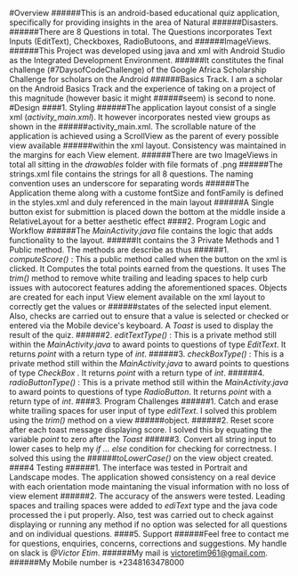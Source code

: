 #Overview
######This is an android-based educational quiz application, specifically for providing insights in the area of Natural ######Disasters.
######There are 8 Questions in total. The Questions incorporates Text Inputs (EditText), Checkboxes, RadioButoons, and ######ImageViews.
######This Project was developed using java and xml with Android Studio as the Integrated Development Environment.
######It constitutes the final challenge (#7DaysofCodeChallenge) of the Google Africa Scholarship Challenge for scholars on the Android ######Basics Track. I am a scholar on the Android Basics Track and the experience of taking on a project of this magnitude (however basic it might ######seem) is second to none.
#Design
####1. Styling
######The application layout consist of a single xml (_activity_main.xml_). It however incorporates nested view groups as shown in the ######activity_main.xml. The scrollable nature of the application is achieved using a ScrollView as the parent of every possible view available ######within the xml layout. Consistency was maintained in the margins for each View element.
######There are two ImageViews in total all sitting in the _drawables_ folder with file formats of .png
######The strings.xml file contains the strings for all 8 questions. The naming convention uses an underscore for separating words
######The Application theme along with a custome fontSize and fontFamily is defined in the styles.xml and duly referenced in the main layout
######A Single button exist for submittion is placed down the bottom at the middle inside a RelativeLayout for a better aesthetic effect
####2. Program Logic and Workflow
######The _MainActivity.java_ file contains the logic that adds functionality to the layout.
######It contains the 3 Private Methods and 1 Public method. The methods are describe as thus
######1. *computeScore()* : This a public method called when the button on the xml is clicked. It Computes the total points earned from the questions. It uses The _trim()_ method to remove white trailing and leading spaces to help curb issues with autocorect features adding the aforementioned spaces. Objects are created for each input View element available on the xml layout to correctly get the values or ######states of the selected input element. Also, checks are carried out to ensure that a value is selected or checked or entered via the Mobile device's keyboard. A _Toast_ is used to display the result of the quiz.
######2. *editTextType()* : This is a private method still within the _MainActivity.java_ to award points to questions of type _EditText_. It returns _point_ with a return type of _int_.
######3. *checkBoxType()* : This is a private method still within the _MainActivity.java_ to award points to questions of type _CheckBox_ . It returns _point_ with a return type of _int_.
######4. *radioButtonType()* : This is a private method still within the _MainActivity.java_ to award points to questions of type _RadioButton_. It returns _point_ with a return type of _int_.
####3. Program Challenges
######1. Catch and erase white trailing spaces for user input of type _editText_. I solved this problem using the _trim()_ method on a view ######object.
######2. Reset score after each toast message displaying score. I solved this by equating the variable _point_ to zero after the _Toast_
######3. Convert all string input to lower cases to help my _if ... else_ condition for checking for correctness. I solved this using the ######_toLowerCase()_ on the view object created.
####4 Testing
######1. The interface was tested in Portrait and Landscape modes. The application showed consistency on a real device with each orientation mode maintaning the visual information with no loss of view element
######2. The accuracy of the answers were tested. Leading spaces and trailing spaces were added to _ediText_ type and the java code processed the i put properly. Also, test was carried out to check against displaying or running any method if no option was selected for all questions and on individual questions.
####5. Support
######Feel free to contact me for questions, enquiries, concerns, corrections and suggestions. My handle on slack is *@Victor Etim*.
######My mail is victoretim961@gmail.com.
######My Mobile number is +2348163478000


